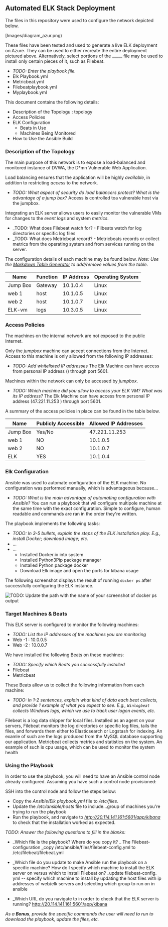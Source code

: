 ## Automated ELK Stack Deployment

The files in this repository were used to configure the network depicted below.

[Images/diagram_azur.png)

These files have been tested and used to generate a live ELK deployment on Azure. They can be used to either recreate the entire deployment pictured above. Alternatively, select portions of the _____ file may be used to install only certain pieces of it, such as Filebeat.

- _TODO: Enter the playbook file._
- Elk Playbook.yml
- Metricbeat.yml  
- Filebeatplaybook.yml
- Myplaybook.yml


This document contains the following details:
- Description of the Topologu : topology
- Access Policies
- ELK Configuration
  - Beats in Use
  - Machines Being Monitored
- How to Use the Ansible Build


### Description of the Topology

The main purpose of this network is to expose a load-balanced and monitored instance of DVWA, the D*mn Vulnerable Web Application.

Load balancing ensures that the application will be highly _available_, in addition to restricting _access_ to the network.
- _TODO: What aspect of security do load balancers protect? What is the advantage of a jump box?_
      Access is controlled toa vulnerable host via the jumpbox. 

Integrating an ELK server allows users to easily monitor the vulnerable VMs for changes to the _event logs_ and system _metrics_.
- _TODO: What does Filebeat watch for?
      - Filbeats watch for log directories or specific log files
- _TODO: What does Metricbeat record?
      - Metricbeats records or collect metrics from the operating system and from services running on the server.

The configuration details of each machine may be found below.
_Note: Use the [Markdown Table Generator](http://www.tablesgenerator.com/markdown_tables) to add/remove values from the table_.

| Name     | Function | IP Address | Operating System |
|----------|----------|------------|------------------|
| Jump Box | Gateway  | 10.1.0.4   |  Linux           |
| web 1    |  host    | 10.1.0.5   |  Linux           |
| web 2    |  host    | 10.1.0.7   |  Linux           |
| ELK-vm   |  logs    | 10.3.0.5   |  Linux           |

### Access Policies

The machines on the internal network are not exposed to the public Internet. 

Only the _jumpbox_ machine can accept connections from the Internet. Access to this machine is only allowed from the following IP addresses:
- _TODO: Add whitelisted IP addresses_
      The Elk Machine can have access from personal IP address () through port 5601.

Machines within the network can only be accessed by _jumpbox_.
- _TODO: Which machine did you allow to access your ELK VM? What was its IP address?_
        The Elk Machine can have access from personal IP address (47.221.11.253 ) through port 5601.

A summary of the access policies in place can be found in the table below.

| Name     | Publicly Accessible | Allowed IP Addresses |
|----------|---------------------|----------------------|
| Jump Box | Yes/No              |  47.221.11.253       |
|   web 1  |    NO               |     10.1.0.5         |
|   web 2  |    NO               |     10.1.0.7         |
|   ELK    |    YES              |     10.1.0.4
### Elk Configuration

Ansible was used to automate configuration of the ELK machine. No configuration was performed manually, which is advantageous because...
- _TODO: What is the main advantage of automating configuration with Ansible?_
     You can run a playbook that wil configure multipole machine at the same time with the exact configuration. Simple to configure, human readable and commands are ran in the order they're written.

The playbook implements the following tasks:
- _TODO: In 3-5 bullets, explain the steps of the ELK installation play. E.g., install Docker; download image; etc._
- ...
- ...
  - Installed Docker.io into system
  - Installed Python3Pip package manager
  - Installed Python package docker
  - Download Elk image and open the ports for kibana usage


The following screenshot displays the result of running `docker ps` after successfully configuring the ELK instance.

![TODO: Update the path with the name of your screenshot of docker ps output](Images/docker_ps_output.png)

### Target Machines & Beats
This ELK server is configured to monitor the following machines:
- _TODO: List the IP addresses of the machines you are monitoring_
 - Web -1 : 10.0.0.5
 - Web -2 : 10.0.0.7

We have installed the following Beats on these machines:
- _TODO: Specify which Beats you successfully installed_
 - Filebeat
 - Metricbeat

These Beats allow us to collect the following information from each machine:
- _TODO: In 1-2 sentences, explain what kind of data each beat collects, and provide 1 example of what you expect to see. E.g., `Winlogbeat` collects Windows logs, which we use to track user logon events, etc._

Filebeat is a log data shipper for local files. Installed as an agent on your servers, Filebeat monitors the log directories or specific log files, tails the files, and forwards them either to Elasticsearch or Logstash for indexing. An examle of such are the logs produced from the MySQL database supporting our application.
Metricbeat collects metrics and statistics on the system. An example of such is cpu usage, which can be used to monitor the system health



### Using the Playbook
In order to use the playbook, you will need to have an Ansible control node already configured. Assuming you have such a control node provisioned: 

SSH into the control node and follow the steps below:
- Copy the _Ansible/Elk playbook.yml_ file to _/etc/files_.
- Update the _/etc/ansible/hosts_ file to include...group of machines you're trying to run the playbook
- Run the playbook, and navigate to _http://20.114.141.161:5601/app/kibana_ to check that the installation worked as expected.

_TODO: Answer the following questions to fill in the blanks:_
- _Which file is the playbook? Where do you copy it?
   _ The Filebeat-configuration
   _copy /etc/ansible/files/filebeat-config.yml to /etc/filebeat/filebeat.yml

- _Which file do you update to make Ansible run the playbook on a specific machine? How do I specify which machine to install the ELK server on versus which to install Filebeat on?
     _update filebeat-config. yml -- specify which machine to install by updating the host files 
     with ip addresses of web/elk servers and selecting which group to run on in ansible

- _Which URL do you navigate to in order to check that the ELK server is running?
 http://20.114.141.161:5601/app/kibana


_As a **Bonus**, provide the specific 
commands the user will need to run to download the playbook, update the files, etc._